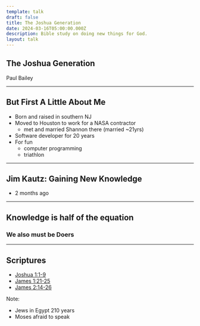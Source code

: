 ```yaml
---
template: talk
draft: false
title: The Joshua Generation
date: 2024-03-16T05:00:00.000Z
description: Bible study on doing new things for God.
layout: talk
---
```

## The Joshua Generation

Paul Bailey

---

## But First A Little About Me

- Born and raised in southern NJ
- Moved to Houston to work for a NASA contractor
  - met and married Shannon there (married ~21yrs)
- Software developer for 20 years
- For fun
  - computer programming
  - triathlon

---

## Jim Kautz: Gaining New Knowledge

- 2 months ago

---

## Knowledge is half of the equation

### We also must be Doers

---

## Scriptures

- [Joshua 1:1-9](https://www.biblegateway.com/passage/?search=Joshua+1%3A1-9&version=NKJV)
- [James 1:21-25](https://www.biblegateway.com/passage/?search=James+1%3A21-25&version=NKJV)
- [James 2:14-26](https://www.biblegateway.com/passage/?search=James+2%3A14-26&version=NKJV)

Note:
- Jews in Egypt 210 years
- Moses afraid to speak

